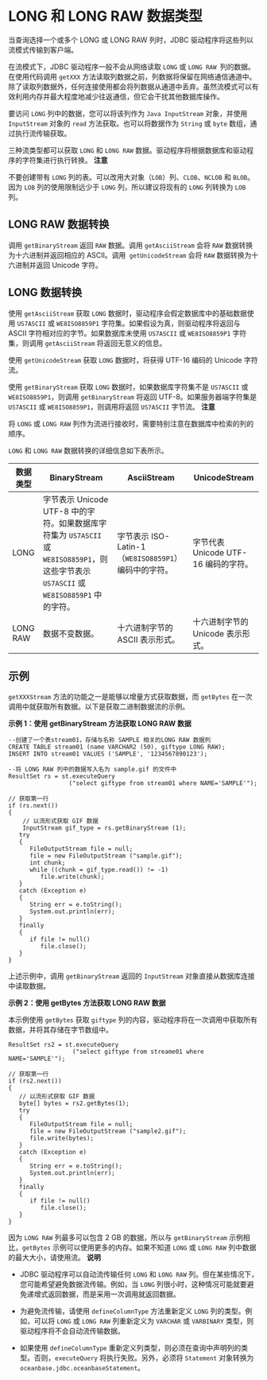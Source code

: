 LONG 和 LONG RAW 数据类型 
=========================================

当查询选择一个或多个 LONG 或 LONG RAW 列时，JDBC 驱动程序将这些列以流模式传输到客户端。

在流模式下，JDBC 驱动程序一般不会从网络读取 `LONG` 或 `LONG RAW `列的数据。在使用代码调用 `getXXX` 方法读取列数据之前，列数据将保留在网络通信通道中。除了读取列数据外，任何连接使用都会将列数据从通道中丢弃。虽然流模式可以有效利用内存并最大程度地减少往返通信，但它会干扰其他数据库操作。

要访问 `LONG` 列中的数据，您可以将该列作为 `Java InputStream` 对象，并使用 `InputStream` 对象的 `read` 方法获取。也可以将数据作为 `String` 或 `byte` 数组，通过执行流传输获取。

三种流类型都可以获取 `LONG` 和 `LONG RAW` 数据。驱动程序将根据数据库和驱动程序的字符集进行执行转换。
**注意**



不要创建带有 `LONG` 列的表。可以改用大对象（`LOB`）列、`CLOB`、`NCLOB` 和 `BLOB`。因为 `LOB` 列的使用限制远少于 `LONG` 列，所以建议将现有的 `LONG` 列转换为 `LOB` 列。

LONG RAW 数据转换 
-------------------------------

调用 `getBinaryStream` 返回 `RAW` 数据。调用 `getAsciiStream` 会将 `RAW` 数据转换为十六进制并返回相应的 ASCII。调用` getUnicodeStream` 会将 `RAW` 数据转换为十六进制并返回 Unicode 字符。

LONG 数据转换 
---------------------------

使用 `getAsciiStream` 获取 `LONG` 数据时，驱动程序会假定数据库中的基础数据使用 `US7ASCII` 或 `WE8ISO8859P1` 字符集。如果假设为真，则驱动程序将返回与 ASCII 字符相对应的字节。如果数据库未使用 `US7ASCII` 或 `WE8ISO8859P1` 字符集，则调用 `getAsciiStream` 将返回无意义的信息。

使用 `getUnicodeStream` 获取 `LONG` 数据时，将获得 UTF-16 编码的 Unicode 字符流。

使用 `getBinaryStream` 获取 `LONG` 数据时，如果数据库字符集不是 `US7ASCII` 或 `WE8ISO8859P1`，则调用 `getBinaryStream` 将返回 UTF-8。如果服务器端字符集是 `US7ASCII` 或 `WE8ISO8859P1`，则调用将返回 `US7ASCII` 字节流。
**注意**



将 `LONG` 或 `LONG RAW` 列作为流进行接收时，需要特别注意在数据库中检索的列的顺序。

`LONG` 和 `LONG RAW` 数据转换的详细信息如下表所示。


| **数据类型** |                                            **BinaryStream**                                             |             **AsciiStream**             |     **UnicodeStream**      |
|----------|---------------------------------------------------------------------------------------------------------|-----------------------------------------|----------------------------|
| LONG     | 字节表示 Unicode UTF-8 中的字符。如果数据库字符集为 `US7ASCII` 或 `WE8ISO8859P1`，则这些字节表示 `US7ASCII` 或 `WE8ISO8859P1` 中的字符。 | 字节表示 ISO-Latin-1（`WE8ISO8859P1`）编码中的字符。 | 字节代表 Unicode UTF-16 编码的字符。 |
| LONG RAW | 数据不变数据。                                                                                                 | 十六进制字节的 ASCII 表示形式。                     | 十六进制字节的 Unicode 表示形式。      |



示例 
--------------------

`getXXXStream` 方法的功能之一是能够以增量方式获取数据，而 `getBytes` 在一次调用中就获取所有数据。以下是获取二进制数据流的示例。 

**示例 1：使用 getBinaryStream 方法获取 LONG RAW 数据** 

```unknow
--创建了一个表stream01，存储与名称 SAMPLE 相关的LONG RAW 数据列
CREATE TABLE stream01 (name VARCHAR2 (50), giftype LONG RAW);
INSERT INTO stream01 VALUES ('SAMPLE', '1234567890123');

--将 LONG RAW 列中的数据写入名为 sample.gif 的文件中
ResultSet rs = st.executeQuery 
                 ("select giftype from stream01 where NAME='SAMPLE'");

// 获取第一行
if (rs.next())
{
    // 以流形式获取 GIF 数据
    InputStream gif_type = rs.getBinaryStream (1);
   try
   {
      FileOutputStream file = null;
      file = new FileOutputStream ("sample.gif");
      int chunk;
      while ((chunk = gif_type.read()) != -1)
         file.write(chunk);
   }
   catch (Exception e)
   {
      String err = e.toString();
      System.out.println(err);
   }
   finally
   {
      if file != null()
         file.close();
   }
} 
```



上述示例中，调用 `getBinaryStream` 返回的 `InputStream` 对象直接从数据库连接中读取数据。

**示例 2：使用 getBytes 方法获取 LONG RAW 数据** 

本示例使用 `getBytes` 获取 `giftype` 列的内容，驱动程序将在一次调用中获取所有数据，并将其存储在字节数组中。

```unknow
ResultSet rs2 = st.executeQuery 
                  ("select giftype from streame01 where NAME='SAMPLE'"); 

// 获取第一行
if (rs2.next())
{
   // 以流形式获取 GIF 数据
   byte[] bytes = rs2.getBytes(1);
   try
   {
      FileOutputStream file = null;
      file = new FileOutputStream ("sample2.gif");
      file.write(bytes);
   }
   catch (Exception e)
   {
      String err = e.toString();
      System.out.println(err);
   }
   finally
   {
      if file != null()
         file.close();
   }
}
```



因为 `LONG RAW` 列最多可以包含 2 GB 的数据，所以与 `getBinaryStream` 示例相比，`getBytes` 示例可以使用更多的内存。如果不知道 `LONG` 或 `LONG RAW` 列中数据的最大大小，请使用流。
**说明**



* JDBC 驱动程序可以自动流传输任何 `LONG` 和 `LONG RAW` 列。但在某些情况下，您可能希望避免数据流传输。例如，当 `LONG` 列很小时，这种情况可能就要避免递增式返回数据，而是采用一次调用就返回数据。

  

* 为避免流传输，请使用 `defineColumnType` 方法重新定义 `LONG` 列的类型。例如，可以将 `LONG` 或 `LONG RAW` 列重新定义为 `VARCHAR` 或 `VARBINARY` 类型，则驱动程序将不会自动流传输数据。

  




<!-- -->

* 如果使用 `defineColumnType` 重新定义列类型，则必须在查询中声明列的类型。否则，`executeQuery` 将执行失败。另外，必须将 `Statement` 对象转换为 `oceanbase.jdbc.oceanbaseStatement`。

  



